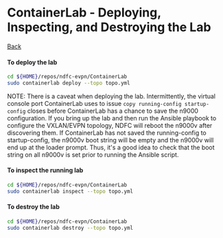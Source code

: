 # ContainerLab - Deploying, Inspecting, and Destroying the Lab

[Back](/docs/containerlab/ContainerLab_Main.md)

#### To deploy the lab
```bash
cd ${HOME}/repos/ndfc-evpn/ContainerLab
sudo containerlab deploy --topo topo.yml
```

NOTE: There is a caveat when deploying the lab.  Intermittently, the virtual console port ContainerLab uses to issue ``copy running-config startup-config`` closes before ContainerLab has a chance to save the n9000 configuration.  If you bring up the lab and then run the Ansible playbook to configure the VXLAN/EVPN topology, NDFC will reboot the n9000v after discovering them.  If ContainerLab has not saved the running-config to startup-config, the n9000v boot string will be empty and the n9000v will end up at the loader prompt.  Thus, it's a good idea to check that the boot string on all n9000v is set prior to running the Ansible script.

#### To inspect the running lab
```bash
cd ${HOME}/repos/ndfc-evpn/ContainerLab
sudo containerlab inspect --topo topo.yml
```

#### To destroy the lab
```bash
cd ${HOME}/repos/ndfc-evpn/ContainerLab
sudo containerlab destroy --topo topo.yml
```
